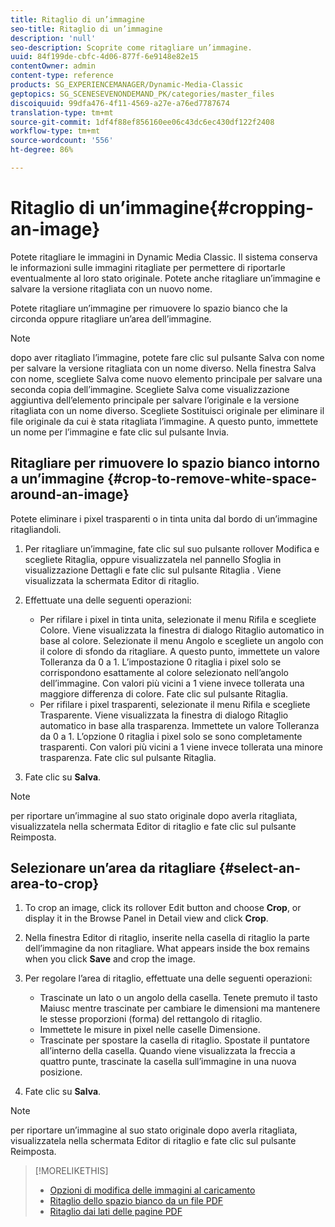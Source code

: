 ```yaml
---
title: Ritaglio di un’immagine
seo-title: Ritaglio di un’immagine
description: 'null'
seo-description: Scoprite come ritagliare un’immagine.
uuid: 84f199de-cbfc-4d06-877f-6e9148e82e15
contentOwner: admin
content-type: reference
products: SG_EXPERIENCEMANAGER/Dynamic-Media-Classic
geptopics: SG_SCENESEVENONDEMAND_PK/categories/master_files
discoiquuid: 99dfa476-4f11-4569-a27e-a76ed7787674
translation-type: tm+mt
source-git-commit: 1df4f88ef856160ee06c43dc6ec430df122f2408
workflow-type: tm+mt
source-wordcount: '556'
ht-degree: 86%

---
```



# Ritaglio di un’immagine{#cropping-an-image}

Potete ritagliare le immagini in Dynamic Media Classic. Il sistema conserva le informazioni sulle immagini ritagliate per permettere di riportarle eventualmente al loro stato originale. Potete anche ritagliare un’immagine e salvare la versione ritagliata con un nuovo nome.

Potete ritagliare un’immagine per rimuovere lo spazio bianco che la circonda oppure ritagliare un’area dell’immagine.

>[!NOTE]
>
>dopo aver ritagliato l’immagine, potete fare clic sul pulsante Salva con nome per salvare la versione ritagliata con un nome diverso. Nella finestra Salva con nome, scegliete Salva come nuovo elemento principale per salvare una seconda copia dell’immagine. Scegliete Salva come visualizzazione aggiuntiva dell’elemento principale per salvare l’originale e la versione ritagliata con un nome diverso. Scegliete Sostituisci originale per eliminare il file originale da cui è stata ritagliata l’immagine. A questo punto, immettete un nome per l’immagine e fate clic sul pulsante Invia.

## Ritagliare per rimuovere lo spazio bianco intorno a un’immagine {#crop-to-remove-white-space-around-an-image}

Potete eliminare i pixel trasparenti o in tinta unita dal bordo di un’immagine ritagliandoli.

1. Per ritagliare un’immagine, fate clic sul suo pulsante rollover Modifica e scegliete Ritaglia, oppure visualizzatela nel pannello Sfoglia in visualizzazione Dettagli e fate clic sul pulsante Ritaglia . Viene visualizzata la schermata Editor di ritaglio.
1. Effettuate una delle seguenti operazioni:

   * Per rifilare i pixel in tinta unita, selezionate il menu Rifila e scegliete Colore. Viene visualizzata la finestra di dialogo Ritaglio automatico in base al colore. Selezionate il menu Angolo e scegliete un angolo con il colore di sfondo da ritagliare. A questo punto, immettete un valore Tolleranza da 0 a 1. L’impostazione 0 ritaglia i pixel solo se corrispondono esattamente al colore selezionato nell’angolo dell’immagine. Con valori più vicini a 1 viene invece tollerata una maggiore differenza di colore. Fate clic sul pulsante Ritaglia.
   * Per rifilare i pixel trasparenti, selezionate il menu Rifila e scegliete Trasparente. Viene visualizzata la finestra di dialogo Ritaglio automatico in base alla trasparenza. Immettete un valore Tolleranza da 0 a 1. L’opzione 0 ritaglia i pixel solo se sono completamente trasparenti. Con valori più vicini a 1 viene invece tollerata una minore trasparenza. Fate clic sul pulsante Ritaglia.

1. Fate clic su **Salva**.

>[!NOTE]
>
>per riportare un’immagine al suo stato originale dopo averla ritagliata, visualizzatela nella schermata Editor di ritaglio e fate clic sul pulsante Reimposta.

## Selezionare un’area da ritagliare {#select-an-area-to-crop}

1. To crop an image, click its rollover Edit button and choose **Crop**, or display it in the Browse Panel in Detail view and click **Crop**.

1. Nella finestra Editor di ritaglio, inserite nella casella di ritaglio la parte dell’immagine da non ritagliare. What appears inside the box remains when you click **Save** and crop the image.
1. Per regolare l’area di ritaglio, effettuate una delle seguenti operazioni:

   * Trascinate un lato o un angolo della casella. Tenete premuto il tasto Maiusc mentre trascinate per cambiare le dimensioni ma mantenere le stesse proporzioni (forma) del rettangolo di ritaglio.
   * Immettete le misure in pixel nelle caselle Dimensione.
   * Trascinate per spostare la casella di ritaglio. Spostate il puntatore all’interno della casella. Quando viene visualizzata la freccia a quattro punte, trascinate la casella sull’immagine in una nuova posizione.

1. Fate clic su **Salva**.

>[!NOTE]
>
>per riportare un’immagine al suo stato originale dopo averla ritagliata, visualizzatela nella schermata Editor di ritaglio e fate clic sul pulsante Reimposta.

>[!MORELIKETHIS]
>
>* [Opzioni di modifica delle immagini al caricamento](image-editing-options-upload.md#image-editing-options-at-upload)
>* [Ritaglio dello spazio bianco da un file PDF](pdfs.md#cropping_white_space_from_a_pdf_file)
>* [Ritaglio dai lati delle pagine PDF](pdfs.md#cropping_from_the_sides_of_pdf_pages)

